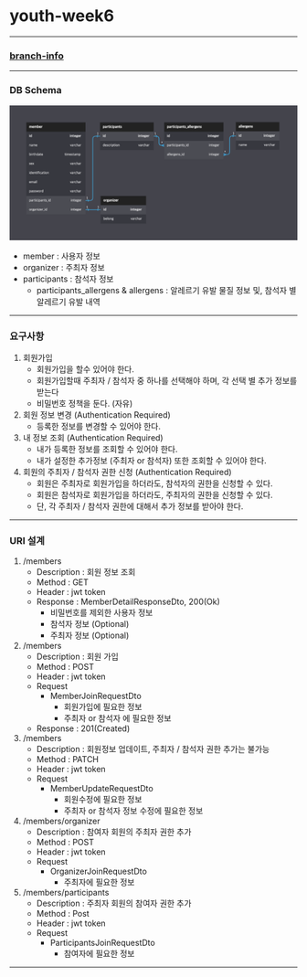 # youth-week6

---
### [branch-info](https://github.com/jhsong2580/youth-week6/blob/main/readmeSource/HISTORY.md)

---

### DB Schema
![schema.png](readmeSource/schema.png)
- member : 사용자 정보 
- organizer : 주최자 정보 
- participants : 참석자 정보 
  - participants_allergens & allergens : 알레르기 유발 물질 정보 및, 참석자 별 알레르기 유발 내역

---

### 요구사항
1. 회원가입
   - 회원가입을 할수 있어야 한다.
   - 회원가입할때 주최자 / 참석자 중 하나를 선택해야 하며, 각 선택 별 추가 정보를 받는다 
   - 비밀번호 정책을 둔다. (자유)
2. 회원 정보 변경 (Authentication Required)
   - 등록한 정보를 변경할 수 있어야 한다.
3. 내 정보 조회 (Authentication Required)
   - 내가 등록한 정보를 조회할 수 있어야 한다. 
   - 내가 설정한 추가정보 (주최자 or 참석자) 또한 조회할 수 있어야 한다.
4. 회원의 주최자 / 참석자 권한 신청 (Authentication Required)
   - 회원은 주최자로 회원가입을 하더라도, 참석자의 권한을 신청할 수 있다. 
   - 회원은 참석자로 회원가입을 하더라도, 주최자의 권한을 신청할 수 있다. 
   - 단, 각 주최자 / 참석자 권한에 대해서 추가 정보를 받아야 한다.

---

### URI 설계 
1. /members
   - Description : 회원 정보 조회 
   - Method : GET 
   - Header : jwt token 
   - Response : MemberDetailResponseDto, 200(Ok)
     - 비밀번호를 제외한 사용자 정보
     - 참석자 정보 (Optional)
     - 주최자 정보 (Optional)
2. /members 
   - Description : 회원 가입 
   - Method : POST
   - Header : jwt token
   - Request 
     - MemberJoinRequestDto
       - 회원가입에 필요한 정보 
       - 주최자 or 참석자 에 필요한 정보
   - Response : 201(Created)
3. /members
   - Description : 회원정보 업데이트, 주최자 / 참석자 권한 추가는 불가능
   - Method : PATCH
   - Header : jwt token
   - Request
     - MemberUpdateRequestDto
       - 회원수정에 필요한 정보 
       - 주최자 or 참석자 정보 수정에 필요한 정보
4. /members/organizer
   - Description : 참여자 회원의 주최자 권한 추가 
   - Method : POST
   - Header : jwt token 
   - Request
     - OrganizerJoinRequestDto
       - 주최자에 필요한 정보 
5. /members/participants
   - Description : 주최자 회원의 참여자 권한 추가 
   - Method : Post
   - Header : jwt token 
   - Request
     - ParticipantsJoinRequestDto
       - 참여자에 필요한 정보 

---